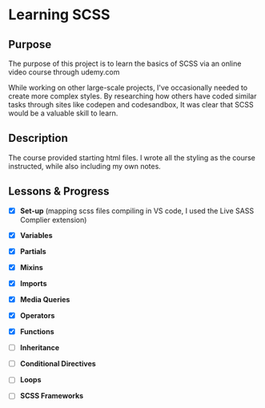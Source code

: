 # Learning SCSS 

## Purpose

The purpose of this project is to learn the basics of SCSS via an online video course through udemy.com

While working on other large-scale projects, I've occasionally needed to create more complex styles. By researching how others have coded similar tasks through sites like codepen and codesandbox, It was clear that SCSS would be a valuable skill to learn.

## Description 

The course provided starting html files. I wrote all the styling as the course instructed, while also including my own notes.


## Lessons & Progress

- [X] **Set-up** (mapping scss files compiling in VS code, I used the Live SASS Complier extension) 
- [X] **Variables** 
- [X] **Partials** 
- [X] **Mixins**
- [X] **Imports** 
- [X] **Media Queries** 
- [X] **Operators** 
- [X] **Functions**
- [ ] **Inheritance** 
- [ ] **Conditional Directives** 
- [ ] **Loops** 
- [ ] **SCSS Frameworks** 








